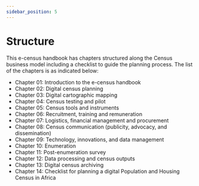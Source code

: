 ```yaml
---
sidebar_position: 5
---
```


# Structure

This e-census handbook has chapters structured along the Census business model including a checklist to guide the planning process. The list of the chapters is as indicated below:

- Chapter 01: Introduction to the e-census handbook
- Chapter 02: Digital census planning
- Chapter 03: Digital cartographic mapping
- Chapter 04: Census testing and pilot
- Chapter 05: Census tools and instruments
- Chapter 06: Recruitment, training and remuneration
- Chapter 07: Logistics, financial management and procurement
- Chapter 08: Census communication (publicity, advocacy, and dissemination)
- Chapter 09: Technology, innovations, and data management
- Chapter 10: Enumeration
- Chapter 11: Post-enumeration survey
- Chapter 12: Data processing and census outputs
- Chapter 13: Digital census archiving
- Chapter 14: Checklist for planning a digital Population and Housing Census in Africa